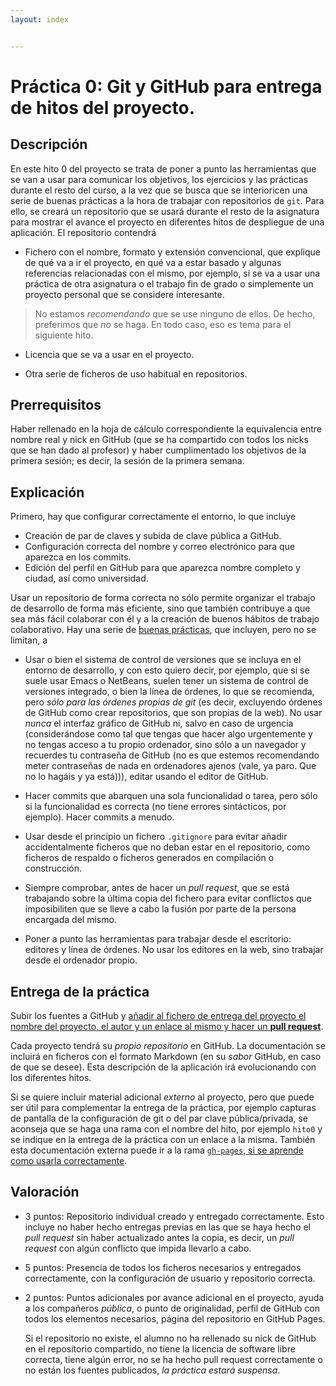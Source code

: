 ```yaml
---
layout: index


---
```

Práctica 0: Git y GitHub para entrega de hitos del proyecto.
=====================================

Descripción
-----------------

En este hito 0 del proyecto se trata de poner a punto las herramientas que se
van a usar para comunicar los objetivos, los ejercicios y las
prácticas durante el resto del curso, a la vez que se busca
que se interioricen
una serie de buenas prácticas a la hora de trabajar con
repositorios de `git`. Para ello, se creará un repositorio que se usará
durante el resto de la asignatura para mostrar el avance el proyecto en diferentes hitos
de despliegue de una aplicación. El repositorio contendrá

* Fichero con el nombre, formato y extensión convencional, que
  explique de qué va a ir el proyecto, en qué va a estar 
  basado y algunas referencias relacionadas con el mismo, por ejemplo,
  si se va a usar una práctica de otra asignatura o el trabajo fin de
  grado o simplemente un proyecto personal que se considere
  interesante.

>No estamos *recomendando* que se use ninguno de ellos. De hecho,
>preferimos que *no* se haga. En todo caso, eso es tema para el
>siguiente hito. 

* Licencia que se va a usar en el proyecto.

* Otra serie de ficheros de uso habitual en repositorios. 

Prerrequisitos
--------------------

Haber rellenado en la hoja de cálculo correspondiente la equivalencia
entre nombre real y nick en GitHub (que se ha compartido con todos los
nicks que se han dado al profesor) y haber cumplimentado los objetivos
de la primera sesión; es decir, la sesión de la primera semana.

Explicación
----------------

Primero, hay que configurar correctamente el entorno, lo que incluye
* Creación de par de claves y subida de clave pública a GitHub.
* Configuración correcta del nombre y correo electrónico para que
  aparezca en los commits.
* Edición del perfil en GitHub para que aparezca nombre completo y ciudad, así
  como universidad.

Usar un repositorio de forma correcta no sólo permite organizar el
trabajo de desarrollo de forma más eficiente, sino que también contribuye a que sea
más fácil colaborar con él y a la creación de buenos hábitos de trabajo
colaborativo. Hay una serie de
[buenas prácticas](https://www.git-tower.com/learn/git/ebook/en/command-line/appendix/best-practices),
que incluyen, pero no se limitan, a

* Usar o bien el sistema de control de versiones que se incluya en el
  entorno de desarrollo, y con esto quiero decir, por ejemplo, que si
  se suele usar Emacs o NetBeans, suelen tener un sistema de control
  de versiones integrado, o bien la línea de órdenes, lo que se recomienda, pero *sólo para las órdenes propias de git* (es decir, excluyendo órdenes de GitHub como crear repositorios, que son propias de la web). No usar *nunca* el
  interfaz gráfico de GitHub ni, salvo en caso de urgencia
  (considerándose como tal que tengas que hacer algo urgentemente y no
  tengas acceso a tu propio ordenador, sino sólo a un navegador y
  recuerdes tu contraseña de GitHub (no es que estemos recomendando
  meter contraseñas de nada en ordenadores ajenos (vale, ya paro. Que
  no lo hagáis y ya está))), editar usando el
  editor de GitHub.



* Hacer commits que abarquen una sola funcionalidad o tarea, pero sólo
  si la funcionalidad es correcta (no tiene errores sintácticos, por
  ejemplo). Hacer commits a menudo.

* Usar desde el principio un fichero `.gitignore` para evitar añadir
  accidentalmente ficheros que no deban estar en el repositorio, como
  ficheros de respaldo o ficheros generados en compilación o
  construcción.

* Siempre comprobar, antes de hacer un *pull request*, que se está
  trabajando sobre la última copia del fichero para evitar conflictos
  que imposibiliten que se lleve a cabo la fusión por parte de la
  persona encargada del mismo. 
  
* Poner a punto las herramientas para trabajar desde el escritorio:
  editores y línea de órdenes. No usar los editores en la web, sino
  trabajar desde el ordenador propio. 

Entrega de la práctica
--------------------------------
Subir los fuentes a GitHub y
[añadir al fichero de entrega del proyecto el nombre del proyecto, el autor y un enlace al mismo y hacer un **pull request**](https://github.com/JJ/IV-17-18/blob/master/proyectos/hito-0). 

Cada proyecto tendrá su *propio repositorio* en GitHub. La documentación se incluirá
en ficheros con el formato Markdown (en su *sabor* GitHub, en caso de
que se desee). Esta descripción de la
aplicación irá evolucionando con los diferentes hitos.

Si se quiere incluir
material adicional *externo* al proyecto, pero que puede ser útil para
complementar la entrega de la práctica, por ejemplo capturas de
pantalla de la configuración de git o del par clave pública/privada, se aconseja que se haga una
rama con el nombre del hito, por ejemplo `hito0` y se indique en la
entrega de la práctica con un enlace a la misma. También esta
documentación externa puede ir a la rama [`gh-pages`, si se aprende como usarla correctamente](https://pages.github.com/). 

Valoración
--------------

* 3 puntos: Repositorio individual creado y entregado
  correctamente. Esto incluye no haber hecho entregas previas en las
  que se haya hecho el *pull request* sin haber actualizado antes la
  copia, es decir, un *pull request* con algún conflicto que impida
  llevarlo a cabo. 
* 5 puntos: Presencia de todos los ficheros necesarios y entregados
  correctamente, con la configuración de usuario y repositorio correcta.
* 2 puntos: Puntos adicionales por avance adicional en el proyecto,
  ayuda a los compañeros *pública*, o punto de originalidad,
  perfil de GitHub con todos los elementos necesarios, página del
  repositorio en GitHub Pages.
  
  Si el repositorio no existe, el alumno no ha rellenado su nick de
  GitHub en el repositorio compartido, no tiene la licencia de software libre
  correcta, tiene algún error, no se ha hecho pull request
  correctamente o no están los fuentes publicados, *la práctica estará
  suspensa*. 

